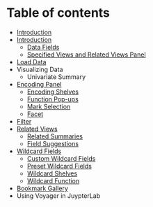 # Table of contents

* [Introduction](README.md)
* [Introduction](introduction/README.md)
  * [Data Fields](introduction/data-fields.md)
  * [Specified Views and Related Views Panel](introduction/specified-views-and-related-views-panel.md)
* [Load Data](data-selector.md)
* Visualizing Data
  * Univariate Summary
* [Encoding Panel](encoding-panel/README.md)
  * [Encoding Shelves](encoding-panel/encoding-shelves.md)
  * [Function Pop-ups](encoding-panel/pop-ups.md)
  * [Mark Selection](encoding-panel/mark-selection.md)
  * [Facet](encoding-panel/facet.md)
* [Filter](filter.md)
* [Related Views](related-views/README.md)
  * [Related Summaries](related-views/related-summaries.md)
  * [Field Suggestions](related-views/field-suggestions.md)
* [Wildcard Fields](wildcard-fields/README.md)
  * [Custom Wildcard Fields](wildcard-fields/custom-wildcard-fields.md)
  * [Preset Wildcard Fields](wildcard-fields/preset-wildcard-fields.md)
  * [Wildcard Shelves](wildcard-fields/wildcard-shelves.md)
  * [Wildcard Function](wildcard-fields/wildcard-function.md)
* [Bookmark Gallery](bookmark-gallery.md)
* Using Voyager in JuypterLab

